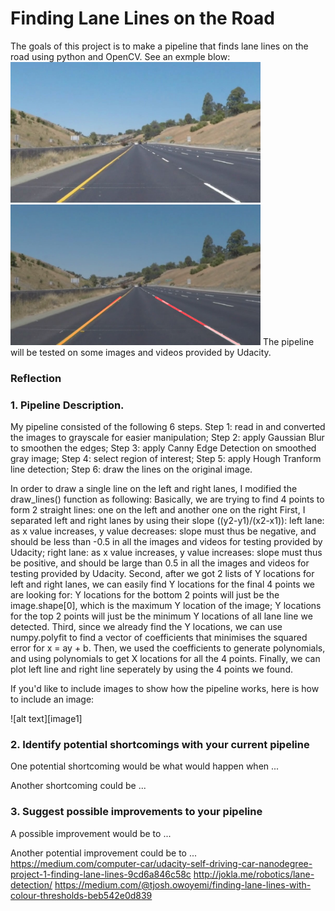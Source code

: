 # **Finding Lane Lines on the Road** 

The goals of this project is to make a pipeline that finds lane lines on the road using python and OpenCV. See an exmple blow:
<img src="test_images/whiteCarLaneSwitch.jpg" width="400"/>           <img src="test_images_output/step6.jpg" width="400"/>
The pipeline will be tested on some images and videos provided by Udacity. 

### Reflection

### 1. Pipeline Description.

My pipeline consisted of the following 6 steps. 
Step 1: read in and converted the images to grayscale for easier manipulation;
Step 2: apply Gaussian Blur to smoothen the edges;
Step 3: apply Canny Edge Detection on smoothed gray image;
Step 4: select region of interest;
Step 5: apply Hough Tranform line detection;
Step 6: draw the lines on the original image.

In order to draw a single line on the left and right lanes, I modified the draw_lines() function as following:
	Basically, we are trying to find 4 points to form 2 straight lines: one on the left and another one on the right
	First, I separated left and right lanes by using their slope ((y2-y1)/(x2-x1)):
		left lane: as x value increases, y value decreases: slope must thus be negative, and should be less than -0.5 in all the images and videos for testing provided by Udacity;
		right lane: as x value increases, y value increases: slope must thus be positive, and should be large than 0.5 in all the images and videos for testing provided by Udacity.
	Second, after we got 2 lists of Y locations for left and right lanes, we can easily find Y locations for the final 4 points we are looking for:	
		Y locations for the bottom 2 points will just be the image.shape[0],
which is the maximum Y location of the image;
		Y locations for the top 2 points will just be the minimum Y locations of all lane line we detected.
	Third, since we already find the Y locations, we can use numpy.polyfit to find a vector of coefficients that minimises the squared error for x = ay + b.
	Then, we used the coefficients to generate polynomials, and using polynomials to get X locations for all the 4 points.
	Finally, we can plot left line and right line seperately by using the 4 points we found.

If you'd like to include images to show how the pipeline works, here is how to include an image: 

![alt text][image1]


### 2. Identify potential shortcomings with your current pipeline


One potential shortcoming would be what would happen when ... 

Another shortcoming could be ...


### 3. Suggest possible improvements to your pipeline

A possible improvement would be to ...

Another potential improvement could be to ...
https://medium.com/computer-car/udacity-self-driving-car-nanodegree-project-1-finding-lane-lines-9cd6a846c58c
http://jokla.me/robotics/lane-detection/
https://medium.com/@tjosh.owoyemi/finding-lane-lines-with-colour-thresholds-beb542e0d839
